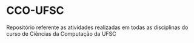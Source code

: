# CCO-UFSC
Repositório referente as atividades realizadas em todas as disciplinas do curso de Ciências da Computação da UFSC
